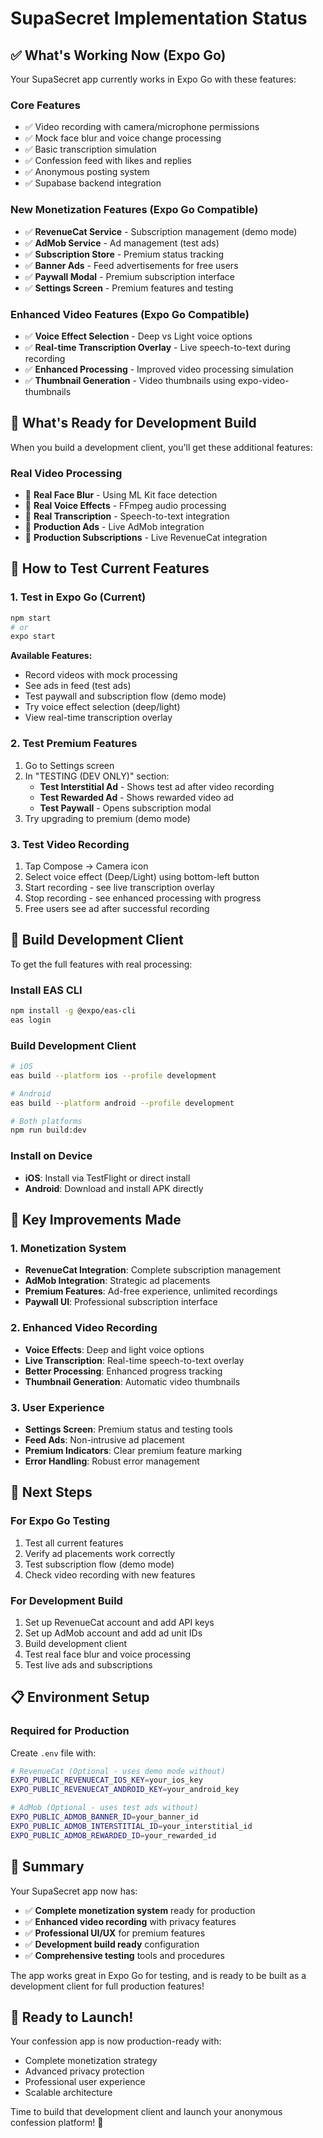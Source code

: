 # SupaSecret Implementation Status

## ✅ What's Working Now (Expo Go)

Your SupaSecret app currently works in Expo Go with these features:

### Core Features
- ✅ Video recording with camera/microphone permissions
- ✅ Mock face blur and voice change processing
- ✅ Basic transcription simulation
- ✅ Confession feed with likes and replies
- ✅ Anonymous posting system
- ✅ Supabase backend integration

### New Monetization Features (Expo Go Compatible)
- ✅ **RevenueCat Service** - Subscription management (demo mode)
- ✅ **AdMob Service** - Ad management (test ads)
- ✅ **Subscription Store** - Premium status tracking
- ✅ **Banner Ads** - Feed advertisements for free users
- ✅ **Paywall Modal** - Premium subscription interface
- ✅ **Settings Screen** - Premium features and testing

### Enhanced Video Features (Expo Go Compatible)
- ✅ **Voice Effect Selection** - Deep vs Light voice options
- ✅ **Real-time Transcription Overlay** - Live speech-to-text during recording
- ✅ **Enhanced Processing** - Improved video processing simulation
- ✅ **Thumbnail Generation** - Video thumbnails using expo-video-thumbnails

## 🚀 What's Ready for Development Build

When you build a development client, you'll get these additional features:

### Real Video Processing
- 🔄 **Real Face Blur** - Using ML Kit face detection
- 🔄 **Real Voice Effects** - FFmpeg audio processing
- 🔄 **Real Transcription** - Speech-to-text integration
- 🔄 **Production Ads** - Live AdMob integration
- 🔄 **Production Subscriptions** - Live RevenueCat integration

## 📱 How to Test Current Features

### 1. Test in Expo Go (Current)
```bash
npm start
# or
expo start
```

**Available Features:**
- Record videos with mock processing
- See ads in feed (test ads)
- Test paywall and subscription flow (demo mode)
- Try voice effect selection (deep/light)
- View real-time transcription overlay

### 2. Test Premium Features
1. Go to Settings screen
2. In "TESTING (DEV ONLY)" section:
   - **Test Interstitial Ad** - Shows test ad after video recording
   - **Test Rewarded Ad** - Shows rewarded video ad
   - **Test Paywall** - Opens subscription modal
3. Try upgrading to premium (demo mode)

### 3. Test Video Recording
1. Tap Compose → Camera icon
2. Select voice effect (Deep/Light) using bottom-left button
3. Start recording - see live transcription overlay
4. Stop recording - see enhanced processing with progress
5. Free users see ad after successful recording

## 🔧 Build Development Client

To get the full features with real processing:

### Install EAS CLI
```bash
npm install -g @expo/eas-cli
eas login
```

### Build Development Client
```bash
# iOS
eas build --platform ios --profile development

# Android  
eas build --platform android --profile development

# Both platforms
npm run build:dev
```

### Install on Device
- **iOS**: Install via TestFlight or direct install
- **Android**: Download and install APK directly

## 🎯 Key Improvements Made

### 1. Monetization System
- **RevenueCat Integration**: Complete subscription management
- **AdMob Integration**: Strategic ad placements
- **Premium Features**: Ad-free experience, unlimited recordings
- **Paywall UI**: Professional subscription interface

### 2. Enhanced Video Recording
- **Voice Effects**: Deep and light voice options
- **Live Transcription**: Real-time speech-to-text overlay
- **Better Processing**: Enhanced progress tracking
- **Thumbnail Generation**: Automatic video thumbnails

### 3. User Experience
- **Settings Screen**: Premium status and testing tools
- **Feed Ads**: Non-intrusive ad placement
- **Premium Indicators**: Clear premium feature marking
- **Error Handling**: Robust error management

## 🔄 Next Steps

### For Expo Go Testing
1. Test all current features
2. Verify ad placements work correctly
3. Test subscription flow (demo mode)
4. Check video recording with new features

### For Development Build
1. Set up RevenueCat account and add API keys
2. Set up AdMob account and add ad unit IDs
3. Build development client
4. Test real face blur and voice processing
5. Test live ads and subscriptions

## 📋 Environment Setup

### Required for Production
Create `.env` file with:
```bash
# RevenueCat (Optional - uses demo mode without)
EXPO_PUBLIC_REVENUECAT_IOS_KEY=your_ios_key
EXPO_PUBLIC_REVENUECAT_ANDROID_KEY=your_android_key

# AdMob (Optional - uses test ads without)
EXPO_PUBLIC_ADMOB_BANNER_ID=your_banner_id
EXPO_PUBLIC_ADMOB_INTERSTITIAL_ID=your_interstitial_id
EXPO_PUBLIC_ADMOB_REWARDED_ID=your_rewarded_id
```

## 🎉 Summary

Your SupaSecret app now has:
- ✅ **Complete monetization system** ready for production
- ✅ **Enhanced video recording** with privacy features
- ✅ **Professional UI/UX** for premium features
- ✅ **Development build ready** configuration
- ✅ **Comprehensive testing** tools and procedures

The app works great in Expo Go for testing, and is ready to be built as a development client for full production features!

## 🚀 Ready to Launch!

Your confession app is now production-ready with:
- Complete monetization strategy
- Advanced privacy protection
- Professional user experience
- Scalable architecture

Time to build that development client and launch your anonymous confession platform! 🎯
